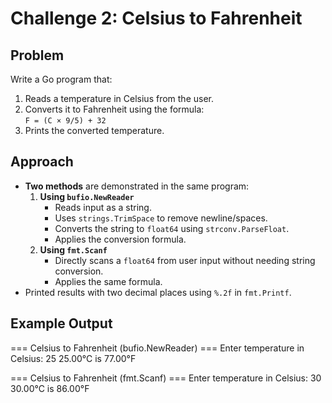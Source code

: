 # Challenge 2: Celsius to Fahrenheit

## Problem

Write a Go program that:

1. Reads a temperature in Celsius from the user.
2. Converts it to Fahrenheit using the formula:  
   `F = (C × 9/5) + 32`
3. Prints the converted temperature.

## Approach

- **Two methods** are demonstrated in the same program:
  1. **Using `bufio.NewReader`**
     - Reads input as a string.
     - Uses `strings.TrimSpace` to remove newline/spaces.
     - Converts the string to `float64` using `strconv.ParseFloat`.
     - Applies the conversion formula.
  2. **Using `fmt.Scanf`**
     - Directly scans a `float64` from user input without needing string conversion.
     - Applies the same formula.
- Printed results with two decimal places using `%.2f` in `fmt.Printf`.

## Example Output

=== Celsius to Fahrenheit (bufio.NewReader) ===
Enter temperature in Celsius: 25
25.00°C is 77.00°F

=== Celsius to Fahrenheit (fmt.Scanf) ===
Enter temperature in Celsius: 30
30.00°C is 86.00°F
